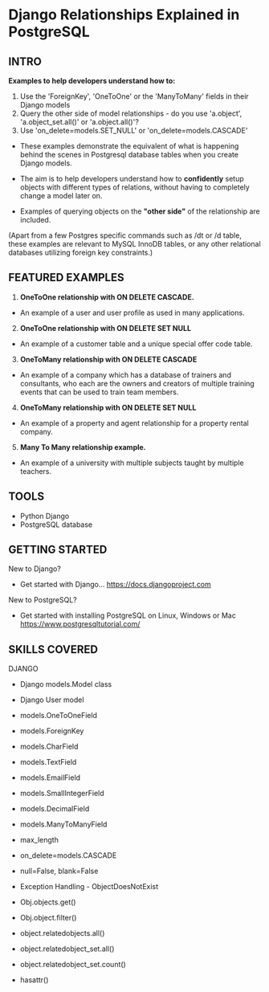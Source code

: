 # Django Relationships Explained in PostgreSQL

## INTRO
**Examples to help developers understand how to:**
1. Use the 'ForeignKey', 'OneToOne' or the 'ManyToMany' fields in their Django models
2. Query the other side of model relationships - do you use 'a.object', 'a.object_set.all()' or 'a.object.all()'?
3. Use 'on_delete=models.SET_NULL' or 'on_delete=models.CASCADE'

- These examples demonstrate the equivalent of what is happening behind the scenes in Postgresql database tables when you create Django models. 

- The aim is to help developers understand how to **confidently** setup objects with different types of relations, without having to completely change a model later on. 

- Examples of querying objects on the **"other side"** of the relationship are included.

(Apart from a few Postgres specific commands such as /dt or /d table, these examples are relevant to MySQL InnoDB tables, or any other relational databases utilizing foreign key constraints.)

## FEATURED EXAMPLES

1. **OneToOne relationship with ON DELETE CASCADE.**
- An example of a user and user profile as used in many applications.

2. **OneToOne relationship with ON DELETE SET NULL**
- An example of a customer table and a unique special offer code table. 

3. **OneToMany relationship with ON DELETE CASCADE**
- An example of a company which has a database of trainers and consultants, who each are the owners and creators of multiple training events that can be used to train team members.

4. **OneToMany relationship with ON DELETE SET NULL**
- An example of a property and agent relationship for a property rental company.

5. **Many To Many relationship example.**
- An example of a university with multiple subjects taught by multiple teachers.

## TOOLS

- Python Django
- PostgreSQL database

## GETTING STARTED

New to Django?
- Get started with Django...
https://docs.djangoproject.com

New to PostgreSQL?
- Get started with installing PostgreSQL on Linux, Windows or Mac
https://www.postgresqltutorial.com/

## SKILLS COVERED

DJANGO
- Django models.Model class
- Django User model

- models.OneToOneField
- models.ForeignKey
- models.CharField
- models.TextField
- models.EmailField
- models.SmallIntegerField
- models.DecimalField
- models.ManyToManyField
- max_length
- on_delete=models.CASCADE
- null=False, blank=False

- Exception Handling - ObjectDoesNotExist

- Obj.objects.get()
- Obj.object.filter()
- object.relatedobjects.all()
- object.relatedobject_set.all()
- object.relatedobject_set.count()
- hasattr()





